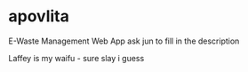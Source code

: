 # apovlita
E-Waste Management Web App
ask jun to fill in the description

Laffey is my waifu - sure slay i guess